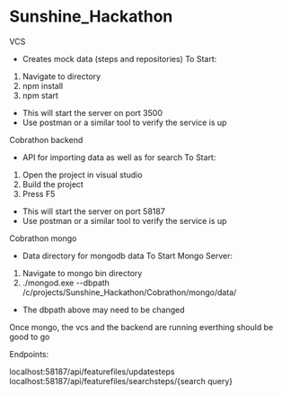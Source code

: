 # Sunshine_Hackathon

VCS
 - Creates mock data (steps and repositories)
 To Start:
  1. Navigate to directory
  2. npm install
  3. npm start
  * This will start the server on port 3500
  * Use postman or a similar tool to verify the service is up
  
Cobrathon backend
 - API for importing data as well as for search
 To Start:
  1. Open the project in visual studio
  2. Build the project
  3. Press F5
  * This will start the server on port 58187
  * Use postman or a similar tool to verify the service is up
  
Cobrathon mongo
 - Data directory for mongodb data
 To Start Mongo Server:
  1. Navigate to mongo bin directory
  2. ./mongod.exe --dbpath /c/projects/Sunshine_Hackathon/Cobrathon/mongo/data/
  * The dbpath above may need to be changed
  
Once mongo, the vcs and the backend are running everthing should be good to go  

Endpoints:

localhost:58187/api/featurefiles/updatesteps
localhost:58187/api/featurefiles/searchsteps/{search query}
